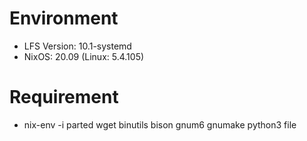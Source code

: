 # Environment

- LFS Version: 10.1-systemd
- NixOS: 20.09 (Linux: 5.4.105)

# Requirement

- nix-env -i parted wget binutils bison gnum6 gnumake python3 file
